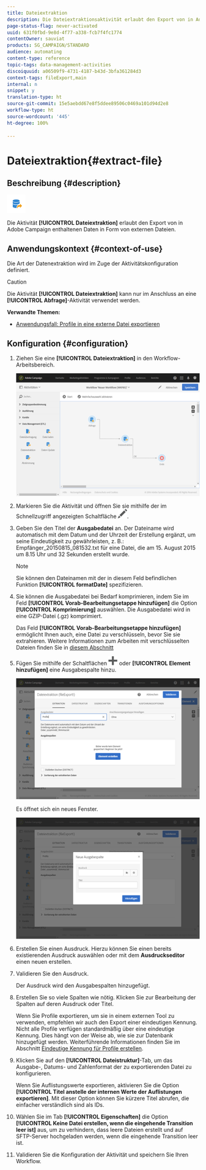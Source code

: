 ```yaml
---
title: Dateiextraktion
description: Die Dateiextraktionsaktivität erlaubt den Export von in Adobe Campaign enthaltenen Daten in Form von externen Dateien.
page-status-flag: never-activated
uuid: 631f0fbd-9e8d-4f77-a338-fcb7f4fc1774
contentOwner: sauviat
products: SG_CAMPAIGN/STANDARD
audience: automating
content-type: reference
topic-tags: data-management-activities
discoiquuid: a06509f9-4731-4187-b43d-3bfa361284d3
context-tags: fileExport,main
internal: n
snippet: y
translation-type: ht
source-git-commit: 15e5aebdd67e8f5ddee89506c0469a101d94d2e8
workflow-type: ht
source-wordcount: '445'
ht-degree: 100%

---
```



# Dateiextraktion{#extract-file}

## Beschreibung {#description}

![](assets/export.png)

Die Aktivität **[!UICONTROL Dateiextraktion]** erlaubt den Export von in Adobe Campaign enthaltenen Daten in Form von externen Dateien.

## Anwendungskontext {#context-of-use}

Die Art der Datenextraktion wird im Zuge der Aktivitätskonfiguration definiert.

>[!CAUTION]
>
>Die Aktivität **[!UICONTROL Dateiextraktion]** kann nur im Anschluss an eine **[!UICONTROL Abfrage]**-Aktivität verwendet werden.

**Verwandte Themen:**

* [Anwendungsfall: Profile in eine externe Datei exportieren](../../automating/using/exporting-profiles-in-file.md)

## Konfiguration {#configuration}

1. Ziehen Sie eine **[!UICONTROL Dateiextraktion]** in den Workflow-Arbeitsbereich.

   ![](assets/wkf_data_export1.png)

1. Markieren Sie die Aktivität und öffnen Sie sie mithilfe der im Schnellzugriff angezeigten Schaltfläche ![](assets/edit_darkgrey-24px.png).
1. Geben Sie den Titel der **Ausgabedatei** an. Der Dateiname wird automatisch mit dem Datum und der Uhrzeit der Erstellung ergänzt, um seine Eindeutigkeit zu gewährleisten, z. B.: Empfänger_20150815_081532.txt für eine Datei, die am 15. August 2015 um 8.15 Uhr und 32 Sekunden erstellt wurde.

   >[!NOTE]
   >
   >Sie können den Dateinamen mit der in diesem Feld befindlichen Funktion **[!UICONTROL formatDate]** spezifizieren.

1. Sie können die Ausgabedatei bei Bedarf komprimieren, indem Sie im Feld **[!UICONTROL Vorab-Bearbeitungsetappe hinzufügen]** die Option **[!UICONTROL Komprimierung]** auswählen. Die Ausgabedatei wird in eine GZIP-Datei (.gz) komprimiert.

   Das Feld **[!UICONTROL Vorab-Bearbeitungsetappe hinzufügen]** ermöglicht Ihnen auch, eine Datei zu verschlüsseln, bevor Sie sie extrahieren. Weitere Informationen zum Arbeiten mit verschlüsselten Dateien finden Sie in [diesem Abschnitt](../../automating/using/managing-encrypted-data.md)

1. Fügen Sie mithilfe der Schaltflächen ![](assets/add_darkgrey-24px.png) oder **[!UICONTROL Element hinzufügen]** eine Ausgabespalte hinzu.

   ![](assets/wkf_data_export2.png)

   Es öffnet sich ein neues Fenster.

   ![](assets/wkf_data_export3.png)

1. Erstellen Sie einen Ausdruck. Hierzu können Sie einen bereits existierenden Ausdruck auswählen oder mit dem **Ausdruckseditor** einen neuen erstellen.
1. Validieren Sie den Ausdruck.

   Der Ausdruck wird den Ausgabespalten hinzugefügt.

1. Erstellen Sie so viele Spalten wie nötig. Klicken Sie zur Bearbeitung der Spalten auf deren Ausdruck oder Titel.

   Wenn Sie Profile exportieren, um sie in einem externen Tool zu verwenden, empfehlen wir auch den Export einer eindeutigen Kennung. Nicht alle Profile verfügen standardmäßig über eine eindeutige Kennung. Dies hängt von der Weise ab, wie sie zur Datenbank hinzugefügt werden. Weiterführende Informationen finden Sie im Abschnitt [Eindeutige Kennung für Profile erstellen](../../developing/using/configuring-the-resource-s-data-structure.md#generating-a-unique-id-for-profiles-and-custom-resources).

1. Klicken Sie auf den **[!UICONTROL Dateistruktur]**-Tab, um das Ausgabe-, Datums- und Zahlenformat der zu exportierenden Datei zu konfigurieren.

   Wenn Sie Auflistungswerte exportieren, aktivieren Sie die Option **[!UICONTROL Titel anstelle der internen Werte der Auflistungen exportieren]**. Mit dieser Option können Sie kürzere Titel abrufen, die einfacher verständlich sind als IDs.

1. Wählen Sie im Tab **[!UICONTROL Eigenschaften]** die Option **[!UICONTROL Keine Datei erstellen, wenn die eingehende Transition leer ist]** aus, um zu verhindern, dass leere Dateien erstellt und auf SFTP-Server hochgeladen werden, wenn die eingehende Transition leer ist.
1. Validieren Sie die Konfiguration der Aktivität und speichern Sie Ihren Workflow.
